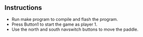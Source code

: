 ## Instructions 

* Run make program to compile and flash the program.
* Press Button1 to start the game as player 1.
* Use the north and south navswitch buttons to move the paddle.